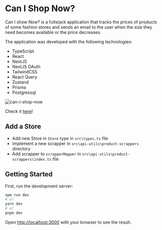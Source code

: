 # Can I Shop Now?

Can I show Now? is a fullstack application that tracks the prices of products of some fashion stores and sends an email to the user when the size they need becomes available or the price decreases.

The application was developed with the following technologies:

- TypeScript
- React
- NextJS
- NextJS OAuth
- TailwindCSS
- React Query
- Zustand
- Prisma
- Postgressql

![can-i-shop-now](https://github.com/marianapatcosta/can-i-shop-now/assets/43031902/d5641bec-7ed9-41fa-b99d-b043458fefeb)

Check it [here](https://can-i-shop-now.vercel.app/)!

## Add a Store

- Add new Store in `Store` type in `src\types.ts` file
- Implement a new scrapper in `src\api-utils\product-scrappers` directory
- Add scrapper to `scrapperMapper` in `src\api-utils\product-scrappers\index.ts` file

## Getting Started

First, run the development server:

```bash
npm run dev
# or
yarn dev
# or
pnpm dev
```

Open [http://localhost:3000](http://localhost:3000) with your browser to see the result.
